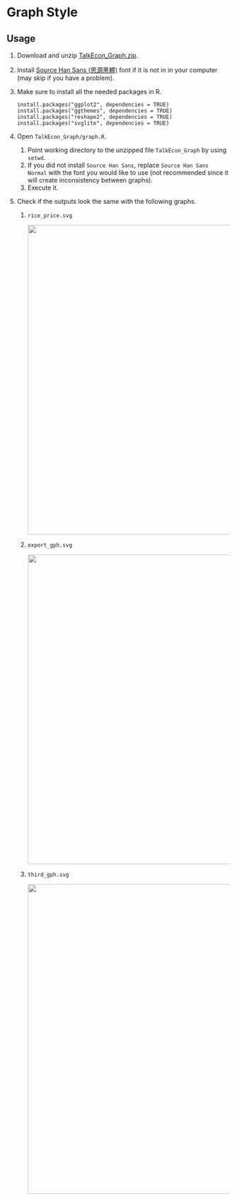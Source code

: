 # Graph Style

## Usage

1. Download and unzip [TalkEcon_Graph.zip](https://github.com/TalkEcon/GraphStyle/blob/master/TalkEcon_Graph.zip?raw=true).

2. Install [Source Han Sans (思源黑體)](https://github.com/adobe-fonts/source-han-sans/tree/release) font if it is not in in your computer (may skip if you have a problem).

3. Make sure to install all the needed packages in R.

    ```
    install.packages("ggplot2", dependencies = TRUE)
    install.packages("ggthemes", dependencies = TRUE)
    install.packages("reshape2", dependencies = TRUE)
    install.packages("svglite", dependencies = TRUE)
    ```

4. Open `TalkEcon_Graph/graph.R`.
    1. Point working directory to the unzipped file `TalkEcon_Graph` by using `setwd`.
    2. If you did not install `Source Han Sans`, replace `Source Han Sans Normal` with the font you would like to use (not recommended since it will create inconsistency between graphs).
    3. Execute it.

5. Check if the outputs look the same with the following graphs. 

    1. `rice_price.svg`
        <div>
        <img src="https://rawgit.com/TalkEcon/GraphStyle/master/TalkEcon_Graph/output/rice_price.svg" width="700">
        </div>
    
    2. `export_gph.svg`
        <div>
        <img src="https://rawgit.com/TalkEcon/GraphStyle/master/TalkEcon_Graph/output/export_gph.svg" width="700">
        </div>
    
    3. `third_gph.svg`
        <div>
        <img src="https://rawgit.com/TalkEcon/GraphStyle/master/TalkEcon_Graph/output/third_gph.svg" width="700">
        </div>
